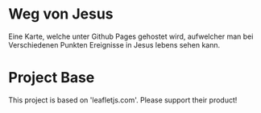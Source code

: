 # Weg von Jesus
Eine Karte, welche unter Github Pages gehostet wird, aufwelcher man bei Verschiedenen Punkten Ereignisse in Jesus lebens sehen kann.

# Project Base
This project is based on 'leafletjs.com'. Please support their product!